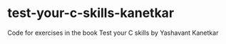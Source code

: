 # test-your-c-skills-kanetkar
Code for exercises in the book Test your C skills by Yashavant Kanetkar
